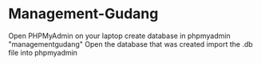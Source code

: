 # Management-Gudang
Open PHPMyAdmin on your laptop
create database in phpmyadmin "managementgudang"
Open the database that was created
import the .db file into phpmyadmin
